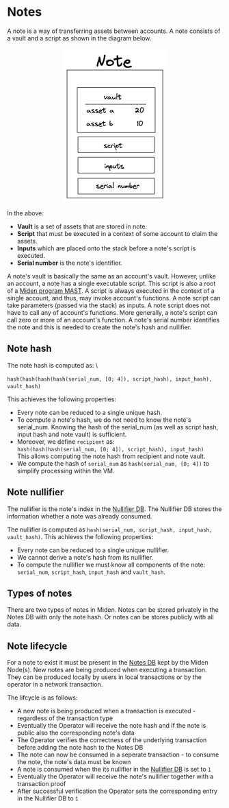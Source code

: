 # Notes
A note is a way of transferring assets between accounts. A note consists of a vault and a script as shown in the diagram below.

<p align="center">
    <img src="../diagrams/architecture/note/Note.png">
</p>

In the above:
* **Vault** is a set of assets that are stored in note.
* **Script** that must be executed in a context of some account to claim the assets.
* **Inputs** which are placed onto the stack before a note's script is executed.
* **Serial number** is the note's identifier.

A note's vault is basically the same as an account's vault. However, unlike an account, a note has a single executable script. This script is also a root of a [Miden program MAST](https://0xpolygonmiden.github.io/miden-vm/user_docs/assembly/main.html). A script is always executed in the context of a single account, and thus, may invoke account's functions. A note script can take parameters (passed via the stack) as inputs. A note script does not have to call any of account's functions. More generally, a note's script can call zero or more of an account's function. A note's serial number identifies the note and this is needed to create the note's hash and nullifier. 

## Note hash
The note hash is computed as: \

`hash(hash(hash(hash(serial_num, [0; 4]), script_hash), input_hash), vault_hash)`

This achieves the following properties:
- Every note can be reduced to a single unique hash.
- To compute a note's hash, we do not need to know the note's serial_num. Knowing the hash
    of the serial_num (as well as script hash, input hash and note vault) is sufficient.
- Moreover, we define `recipient` as: \
    `hash(hash(hash(serial_num, [0; 4]), script_hash), input_hash)` \
    This allows computing the note hash from recipient and note vault.
- We compute the hash of `serial_num` as `hash(serial_num, [0; 4])` to simplify processing within
the VM.

## Note nullifier
The nullifier is the note's index in the [Nullifier DB](https://0xpolygonmiden.github.io/miden-base/architecture/state.html#nullifier-database). The Nullifier DB stores the information whether a note was already consumed. 

The nullifier is computed as `hash(serial_num, script_hash, input_hash, vault_hash)`.
This achieves the following properties:
- Every note can be reduced to a single unique nullifier.
- We cannot derive a note's hash from its nullifier.
- To compute the nullifier we must know all components of the note: `serial_num`, `script_hash`, `input_hash` and `vault_hash`.

## Types of notes
There are two types of notes in Miden. Notes can be stored privately in the Notes DB with only the note hash. Or notes can be stores publicly with all data.

## Note lifecycle
For a note to exist it must be present in the [Notes DB](https://0xpolygonmiden.github.io/miden-base/architecture/state.html#notes-database) kept by the Miden Node(s). New notes are being produced when executing a transaction. They can be produced locally by users in local transactions or by the operator in a network transaction.

The lifcycle is as follows:
* A new note is being produced when a transaction is executed - regardless of the transaction type
* Eventually the Operator will receive the note hash and if the note is public also the corresponding note's data
* The Operator verifies the correctness of the underlying transaction before adding the note hash to the Notes DB
* The note can now be consumed in a seperate transaction - to consume the note, the note's data must be known
* A note is consumed when the its nullifier in the [Nullifier DB](https://0xpolygonmiden.github.io/miden-base/architecture/state.html#nullifier-database) is set to `1`
* Eventually the Operator will receive the note's nullifier together with a transaction proof 
* After successful verification the Operator sets the corresponding entry in the Nullifier DB to `1`

